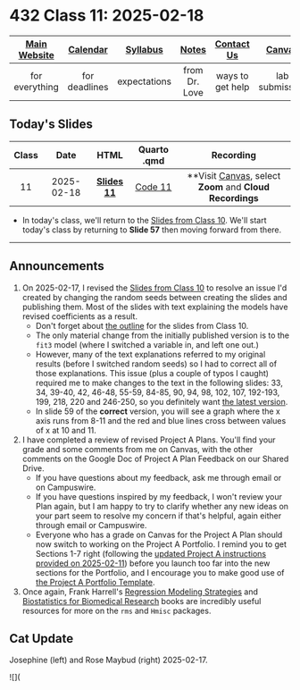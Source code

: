 # 432 Class 11: 2025-02-18

[Main Website](https://thomaselove.github.io/432-2025/) | [Calendar](https://thomaselove.github.io/432-2025/calendar.html) | [Syllabus](https://thomaselove.github.io/432-syllabus-2025/) | [Notes](https://thomaselove.github.io/432-notes/) | [Contact Us](https://thomaselove.github.io/432-2025/contact.html) | [Canvas](https://canvas.case.edu) | [Data and Code](https://github.com/THOMASELOVE/432-data) | [Sources](https://github.com/THOMASELOVE/432-classes-2024/tree/main/sources)
:-----------: | :--------------: | :----------: | :---------: | :-------------: | :-----------: | :------------: |:------:
for everything | for deadlines | expectations | from Dr. Love | ways to get help | lab submission | for downloads | to read

## Today's Slides

Class | Date | HTML | Quarto .qmd | Recording
:---: | :--------: | :------: | :------: | :-------------:
11 | 2025-02-18 | **[Slides 11](https://thomaselove.github.io/432-slides-2025/slides11.html)** | [Code 11](https://github.com/THOMASELOVE/432-slides-2025/blob/main/slides11.qmd) | **Visit [Canvas](https://canvas.case.edu/), select **Zoom** and **Cloud Recordings**

- In today's class, we'll return to the [Slides from Class 10](https://thomaselove.github.io/432-slides-2025/slides10.html). We'll start today's class by returning to **Slide 57** then moving forward from there. 

---

## Announcements

1. On 2025-02-17, I revised the [Slides from Class 10](https://thomaselove.github.io/432-slides-2025/slides10.html) to resolve an issue I'd created by changing the random seeds between creating the slides and publishing them. Most of the slides with text explaining the models have revised coefficients as a result.
    - Don't forget about [the outline](https://github.com/THOMASELOVE/432-classes-2025/blob/main/class10/outline.md) for the slides from Class 10.
    - The only material change from the initially published version is to the `fit3` model (where I switched a variable in, and left one out.)
    - However, many of the text explanations referred to my original results (before I switched random seeds) so I had to correct all of those explanations. This issue (plus a couple of typos I caught) required me to make changes to the text in the following slides: 33, 34, 39-40, 42, 46-48, 55-59, 84-85, 90, 94, 98, 102, 107, 192-193, 199, 218, 220 and 246-250, so you definitely want [the latest version](https://thomaselove.github.io/432-slides-2025/slides10.html).
    - In slide 59 of the **correct** version, you will see a graph where the x axis runs from 8-11 and the red and blue lines cross between values of x at 10 and 11.
2. I have completed a review of revised Project A Plans. You'll find your grade and some comments from me on Canvas, with the other comments on the Google Doc of Project A Plan Feedback on our Shared Drive.
    - If you have questions about my feedback, ask me through email or on Campuswire.
    - If you have questions inspired by my feedback, I won't review your Plan again, but I am happy to try to clarify whether any new ideas on your part seem to resolve my concern if that's helpful, again either through email or Campuswire.
    - Everyone who has a grade on Canvas for the Project A Plan should now switch to working on the Project A Portfolio. I remind you to get Sections 1-7 right (following the [updated Project A instructions provided on 2025-02-11](https://thomaselove.github.io/432-2025/projA.html)) before you launch too far into the new sections for the Portfolio, and I encourage you to make good use of [the Project A Portfolio Template](https://raw.githubusercontent.com/THOMASELOVE/432-data/refs/heads/master/data/432_projectA_portfolio_template.qmd).
3. Once again, Frank Harrell's [Regression Modeling Strategies](https://hbiostat.org/rmsc/) and [Biostatistics for Biomedical Research](https://hbiostat.org/bbr/) books are incredibly useful resources for more on the `rms` and `Hmisc` packages.

## Cat Update

Josephine (left) and Rose Maybud (right) 2025-02-17.

![](
